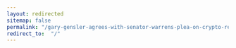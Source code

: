 ```yaml
---
layout: redirected
sitemap: false
permalink: "/gary-gensler-agrees-with-senator-warrens-plea-on-crypto-regulation/feed/"
redirect_to:  "/"
---
```

